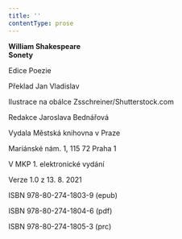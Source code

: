 ```yaml
---
title: ''
contentType: prose
---
```


<section>

**William Shakespeare  
Sonety**

</section>

<section>

Edice Poezie

Překlad Jan Vladislav

Ilustrace na obálce Zsschreiner/Shutterstock.com

Redakce Jaroslava Bednářová

</section>

<section>

Vydala Městská knihovna v Praze

Mariánské nám. 1, 115 72 Praha 1

</section>

<section>

V MKP 1. elektronické vydání

Verze 1.0 z 13. 8. 2021

</section>

<section>

ISBN 978-80-274-1803-9 (epub)

ISBN 978-80-274-1804-6 (pdf)

ISBN 978-80-274-1805-3 (prc)

</section>
